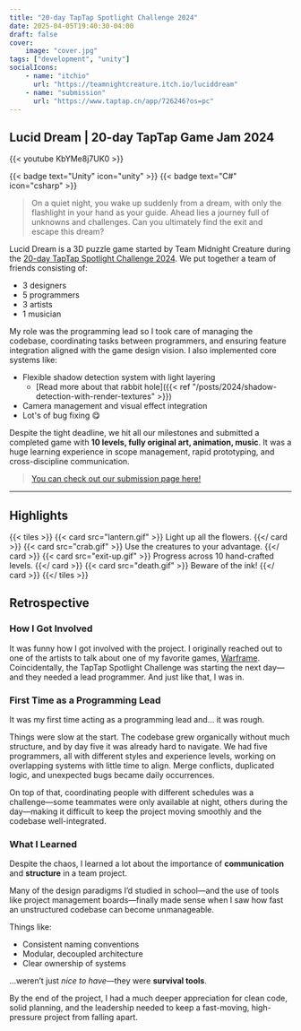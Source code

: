 ```yaml
---
title: "20-day TapTap Spotlight Challenge 2024"
date: 2025-04-05T19:40:30-04:00
draft: false
cover:
    image: "cover.jpg"
tags: ["development", "unity"]
socialIcons:
    - name: "itchio"
      url: "https://teamnightcreature.itch.io/luciddream"
    - name: "submission"
      url: "https://www.taptap.cn/app/726246?os=pc"
---
```


## Lucid Dream | 20-day TapTap Game Jam 2024

{{< youtube KbYMe8j7UK0 >}}

{{< badge text="Unity" icon="unity" >}}
{{< badge text="C#" icon="csharp" >}}

> On a quiet night, you wake up suddenly from a dream, with only the flashlight in your hand as your guide. Ahead lies a journey full of unknowns and challenges. Can you ultimately find the exit and escape this dream?

Lucid Dream is a 3D puzzle game started by Team Midnight Creature during the [20-day TapTap Spotlight Challenge 2024](https://www.taptap.cn/poster/NEzmMvINUugV). We put together a team of friends consisting of:

- 3 designers
- 5 programmers
- 3 artists
- 1 musician

My role was the programming lead so I took care of managing the codebase, coordinating tasks between programmers, and ensuring feature integration aligned with the game design vision. I also implemented core systems like:

- Flexible shadow detection system with light layering
   - [Read more about that rabbit hole]({{< ref "/posts/2024/shadow-detection-with-render-textures" >}})
- Camera management and visual effect integration
- Lot's of bug fixing 😋

Despite the tight deadline, we hit all our milestones and submitted a completed game with **10 levels, fully original art, animation, music**. It was a huge learning experience in scope management, rapid prototyping, and cross-discipline communication.

> [You can check out our submission page here!](https://www.taptap.cn/app/726246?os=pc)

---

## Highlights

{{< tiles >}}
    {{< card src="lantern.gif" >}}
        Light up all the flowers.
    {{</ card >}}
    {{< card src="crab.gif" >}}
        Use the creatures to your advantage.
    {{</ card >}}
    {{< card src="exit-up.gif" >}}
        Progress across 10 hand-crafted levels.
    {{</ card >}}
    {{< card src="death.gif" >}}
        Beware of the ink!
    {{</ card >}}
{{</ tiles >}}

## Retrospective

### How I Got Involved

It was funny how I got involved with the project. I originally reached out to one of the artists to talk about one of my favorite games, [Warframe](https://www.warframe.com/). Coincidentally, the TapTap Spotlight Challenge was starting the next day—and they needed a lead programmer. And just like that, I was in.

### First Time as a Programming Lead

It was my first time acting as a programming lead and… it was rough.

Things were slow at the start. The codebase grew organically without much structure, and by day five it was already hard to navigate. We had five programmers, all with different styles and experience levels, working on overlapping systems with little time to align. Merge conflicts, duplicated logic, and unexpected bugs became daily occurrences.

On top of that, coordinating people with different schedules was a challenge—some teammates were only available at night, others during the day—making it difficult to keep the project moving smoothly and the codebase well-integrated.


### What I Learned

Despite the chaos, I learned a lot about the importance of **communication** and **structure** in a team project.

Many of the design paradigms I’d studied in school—and the use of tools like project management boards—finally made sense when I saw how fast an unstructured codebase can become unmanageable. 

Things like:

- Consistent naming conventions  
- Modular, decoupled architecture  
- Clear ownership of systems  

...weren’t just *nice to have*—they were **survival tools**.

By the end of the project, I had a much deeper appreciation for clean code, solid planning, and the leadership needed to keep a fast-moving, high-pressure project from falling apart.
